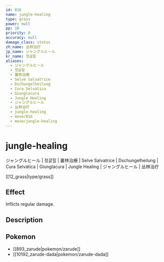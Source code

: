 ```yaml
---
id: 816
name: jungle-healing
type: grass
power: null
pp: 10
priority: 0
accuracy: null
damage_class: status
zh_name: 丛林治疗
jp_name: ジャングルヒール
kr_name: 정글힐
aliases:
  - ジャングルヒール
  - 정글힐
  - 叢林治療
  - Selve Salvatrice
  - Dschungelheilung
  - Cura Selvática
  - Giunglacura
  - Jungle Healing
  - ジャングルヒール
  - 丛林治疗
  - jungle-healing
  - move/816
  - move/jungle-healing
---
```

# jungle-healing
    
ジャングルヒール | 정글힐 | 叢林治療 | Selve Salvatrice | Dschungelheilung | Cura Selvática | Giunglacura | Jungle Healing | ジャングルヒール | 丛林治疗

[[12_grass|type/grass]]

## Effect

Inflicts regular damage.

## Description



## Pokemon

- [[893_zarude|pokemon/zarude]]
- [[10192_zarude-dada|pokemon/zarude-dada]]

